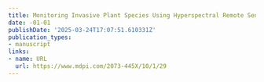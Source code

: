 ```yaml
---
title: Monitoring Invasive Plant Species Using Hyperspectral Remote Sensing Data
date: -01-01
publishDate: '2025-03-24T17:07:51.610331Z'
publication_types:
- manuscript
links:
- name: URL
  url: https://www.mdpi.com/2073-445X/10/1/29
---
```

